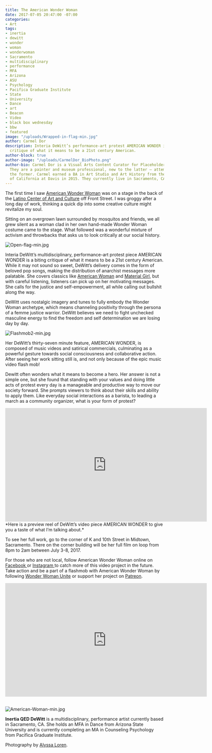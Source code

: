 ```yaml
---
title: The American Wonder Woman
date: 2017-07-05 20:47:00 -07:00
categories:
- Art
tags:
- inertia
- dewitt
- wonder
- woman
- wonderwoman
- Sacramento
- multidisciplinary
- performance
- MFA
- Arizona
- ASU
- Psychology
- Pacifica Graduate Institute
- State
- University
- Dance
- art
- Beacon
- Video
- black box wednesday
- bbw
- featured
image: "/uploads/Wrapped-in-flag-min.jpg"
author: Carmel Dor
description: Interia DeWitt’s performance-art protest AMERICAN WONDER is a biting
  critique of what it means to be a 21st century American.
author-block: true
author-image: "/uploads/CarmelDor_BioPhoto.png"
author-bio: Carmel Dor is a Visual Arts Content Curator for Placeholder Magazine.
  They are a painter and museum professional, new to the latter – attempting to navigate
  the former. Carmel earned a BA in Art Studio and Art History from the University
  of California at Davis in 2015. They currently live in Sacramento, CA.
---
```


The first time I saw [American Wonder Woman](https://vimeo.com/americanwonderwoman) was on a stage in the back of the [Latino Center of Art and Culture](http://www.thelatinocenter.com/) off Front Street. I was groggy after a long day of work, thinking a quick dip into some creative culture might revitalize my soul. 


Sitting on an overgrown lawn surrounded by mosquitos and friends, we all grew silent as a woman clad in her own hand-made Wonder Woman costume came to the stage. What followed was a wonderful mixture of activism and throwbacks that asks us to look critically at our social history. 
 
![Open-flag-min.jpg](/uploads/Open-flag-min.jpg) 

Interia DeWitt’s multidisciplinary, performance-art protest piece AMERICAN WONDER is a biting critique of what it means to be a 21st century American. While it may not sound so sweet, DeWitt’s delivery comes in the form of beloved pop songs, making the distribution of anarchist messages more palatable. She covers classics like [American Woman](ttps://www.youtube.com/watch?v=8Ry30gRy3O4) and [Material Girl](https://www.youtube.com/watch?v=DNSUOFgj97M), but with careful listening, listeners can pick up on her motivating messages. She calls for the justice and self-empowerment, all while calling out bullshit along the way.

DeWitt uses nostalgic imagery and tunes to fully embody the Wonder Woman archetype, which means channeling positivity through the persona of a femme justice warrior. DeWitt believes we need to fight unchecked masculine energy to find the freedom and self determination we are losing day by day. 
 
 
![Flashmob2-min.jpg](/uploads/Flashmob2-min.jpg)


Her  DeWitt’s thirty-seven minute feature, AMERICAN WONDER,  is composed of music videos and satirical commercials, culminating as a powerful gesture towards social consciousness and collaborative action. After seeing her work sitting still is, and not only because of the epic music video flash mob! 
 
Dewitt often wonders what it means to become a hero. Her answer is not a simple one, but she found that standing with your values and doing little acts of protest every day is a manageable and productive way to move our society forward. She prompts viewers to think about their skills and ability to apply them. Like everyday social interactions as a barista, to leading a march as a community organizer, what is your form of protest? 
 
<iframe src="https://player.vimeo.com/video/223870600" width="640" height="360" frameborder="0" webkitallowfullscreen mozallowfullscreen allowfullscreen></iframe>
*Here is a preview reel of DeWitt’s video piece AMERICAN WONDER to give you a taste of what I’m talking about.*

To see her full work, go to the corner of K and 10th Street in Midtown, Sacramento. There on the corner building will be her full film on loop from 8pm to 2am between July 3-8, 2017. 


For those who are not local, follow American Wonder Woman online on [Facebook ](www.facebook.com/americanwonderwoman)or [Instagram ](www.instagram.com/americanwonderwoman)to catch more of this video project in the future. Take action and be a part of a flashmob with American Wonder Woman by following [Wonder Woman Unite](https://www.facebook.com/events/1509531419103168/) or support her project on [Patreon](www.patreon.com/americanwonderwoman). 


<iframe src="https://player.vimeo.com/video/218536817" width="640" height="360" frameborder="0" webkitallowfullscreen mozallowfullscreen allowfullscreen></iframe>


<br>
<br>

![American-Woman-min.jpg](/uploads/American-Woman-min.jpg)

**Inertia QED DeWitt** is a multidisciplinary, performance artist currently based in Sacramento, CA. She holds an MFA in Dance from Arizona State University and is currently completing an MA in Counseling Psychology from Pacifica Graduate Institute.

Photography by [Alyssa Loren](https://www.instagram.com/thealyssaloren/).

